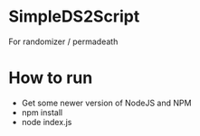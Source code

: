 # SimpleDS2Script

For randomizer / permadeath

# How to run

- Get some newer version of NodeJS and NPM
- npm install
- node index.js

